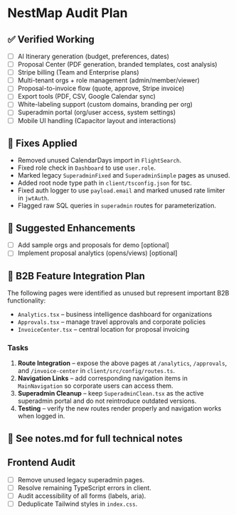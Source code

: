 # NestMap Audit Plan

## ✅ Verified Working
- [ ] AI Itinerary generation (budget, preferences, dates)
- [ ] Proposal Center (PDF generation, branded templates, cost analysis)
- [ ] Stripe billing (Team and Enterprise plans)
- [ ] Multi-tenant orgs + role management (admin/member/viewer)
- [ ] Proposal-to-invoice flow (quote, approve, Stripe invoice)
- [ ] Export tools (PDF, CSV, Google Calendar sync)
- [ ] White-labeling support (custom domains, branding per org)
- [ ] Superadmin portal (org/user access, system settings)
- [ ] Mobile UI handling (Capacitor layout and interactions)

## 🔧 Fixes Applied
<!-- Add fixes as they're implemented -->
- Removed unused CalendarDays import in `FlightSearch`.
- Fixed role check in `Dashboard` to use `user.role`.
- Marked legacy `SuperadminFixed` and `SuperadminSimple` pages as unused.
- Added root node type path in `client/tsconfig.json` for tsc.
- Fixed auth logger to use `payload.email` and marked unused rate limiter in `jwtAuth`.
- Flagged raw SQL queries in `superadmin` routes for parameterization.

## 🔮 Suggested Enhancements
- [ ] Add sample orgs and proposals for demo [optional]
- [ ] Implement proposal analytics (opens/views) [optional]

## 🚀 B2B Feature Integration Plan

The following pages were identified as unused but represent important B2B functionality:

- `Analytics.tsx` – business intelligence dashboard for organizations
- `Approvals.tsx` – manage travel approvals and corporate policies
- `InvoiceCenter.tsx` – central location for proposal invoicing

### Tasks
1. **Route Integration** – expose the above pages at `/analytics`, `/approvals`, and `/invoice-center` in `client/src/config/routes.ts`.
2. **Navigation Links** – add corresponding navigation items in `MainNavigation` so corporate users can access them.
3. **Superadmin Cleanup** – keep `SuperadminClean.tsx` as the active superadmin portal and do not reintroduce outdated versions.
4. **Testing** – verify the new routes render properly and navigation works when logged in.

## 🧠 See notes.md for full technical notes

## Frontend Audit

- [ ] Remove unused legacy superadmin pages.
- [ ] Resolve remaining TypeScript errors in client.
- [ ] Audit accessibility of all forms (labels, aria).
- [ ] Deduplicate Tailwind styles in `index.css`.
